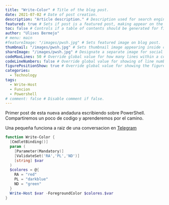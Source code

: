 ```yaml
---
title: "Write-Color" # Title of the blog post.
date: 2021-07-02 # Date of post creation.
description: "Article description." # Description used for search engine.
featured: true # Sets if post is a featured post, making appear on the home page side bar.
toc: false # Controls if a table of contents should be generated for first-level links automatically.
author: "Ulises Bermejo"
# menu: main
#featureImage: "/images/pwsh.jpg" # Sets featured image on blog post.
thumbnail: "/images/pwsh.jpg" # Sets thumbnail image appearing inside card on homepage.
shareImage: "/images/pwsh.jpg" # Designate a separate image for social media sharing.
codeMaxLines: 50 # Override global value for how many lines within a code block before auto-collapsing.
codeLineNumbers: false # Override global value for showing of line numbers within code block.
figurePositionShow: true # Override global value for showing the figure label.
categories:
  - Technology
tags:
  - Write-Host
  - Funcion
  - Powershell
# comment: false # Disable comment if false.
---
```


Primer post de esta nueva andadura escribiendo sobre PowerShell. Compartiremos un poco de codigo y aprenderemos por el camino.  
<!--more-->

Una pequeña funciona a raiz de una conversacion en [Telegram](https://t.me/PowershellSpanish)

```powershell
function Write-Color {
  [CmdletBinding()]
  param (
    [Parameter(Mandatory)]
    [ValidateSet('RA','PL','ND')]
    [string] $var
  )
  $colores = @{
    RA = "red"
    PL = "darkblue"
    ND = "green"
  }
  Write-Host $var -ForegroundColor $colores.$var
}
```
